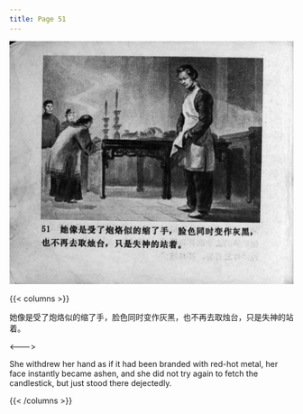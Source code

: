 ```yaml
---
title: Page 51
---
```


![zhufu panel](./../../images/zhufu/seifert0772_zf_0056_051.jpg)

{{< columns >}}

她像是受了炮烙似的缩了手，脸色同时变作灰黑，也不再去取烛台，只是失神的站着。

<--->

She withdrew her hand as if it had been branded with red-hot metal, her face instantly became ashen, and she did not try again to fetch the candlestick, but just stood there dejectedly.

{{< /columns >}}
